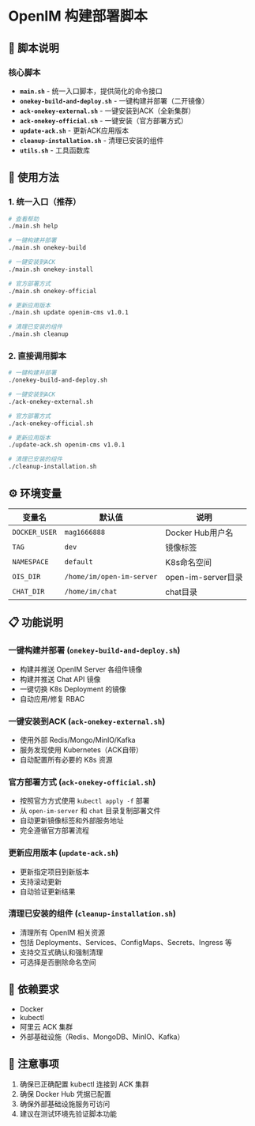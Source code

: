 # OpenIM 构建部署脚本

## 📁 脚本说明

### 核心脚本

- **`main.sh`** - 统一入口脚本，提供简化的命令接口
- **`onekey-build-and-deploy.sh`** - 一键构建并部署（二开镜像）
- **`ack-onekey-external.sh`** - 一键安装到ACK（全新集群）
- **`ack-onekey-official.sh`** - 一键安装（官方部署方式）
- **`update-ack.sh`** - 更新ACK应用版本
- **`cleanup-installation.sh`** - 清理已安装的组件
- **`utils.sh`** - 工具函数库

## 🚀 使用方法

### 1. 统一入口（推荐）

```bash
# 查看帮助
./main.sh help

# 一键构建并部署
./main.sh onekey-build

# 一键安装到ACK
./main.sh onekey-install

# 官方部署方式
./main.sh onekey-official

# 更新应用版本
./main.sh update openim-cms v1.0.1

# 清理已安装的组件
./main.sh cleanup
```

### 2. 直接调用脚本

```bash
# 一键构建并部署
./onekey-build-and-deploy.sh

# 一键安装到ACK
./ack-onekey-external.sh

# 官方部署方式
./ack-onekey-official.sh

# 更新应用版本
./update-ack.sh openim-cms v1.0.1

# 清理已安装的组件
./cleanup-installation.sh
```

## ⚙️ 环境变量

| 变量名 | 默认值 | 说明 |
|--------|--------|------|
| `DOCKER_USER` | `mag1666888` | Docker Hub用户名 |
| `TAG` | `dev` | 镜像标签 |
| `NAMESPACE` | `default` | K8s命名空间 |
| `OIS_DIR` | `/home/im/open-im-server` | open-im-server目录 |
| `CHAT_DIR` | `/home/im/chat` | chat目录 |

## 📋 功能说明

### 一键构建并部署 (`onekey-build-and-deploy.sh`)
- 构建并推送 OpenIM Server 各组件镜像
- 构建并推送 Chat API 镜像
- 一键切换 K8s Deployment 的镜像
- 自动应用/修复 RBAC

### 一键安装到ACK (`ack-onekey-external.sh`)
- 使用外部 Redis/Mongo/MinIO/Kafka
- 服务发现使用 Kubernetes（ACK自带）
- 自动配置所有必要的 K8s 资源

### 官方部署方式 (`ack-onekey-official.sh`)
- 按照官方方式使用 `kubectl apply -f` 部署
- 从 `open-im-server` 和 `chat` 目录复制部署文件
- 自动更新镜像标签和外部服务地址
- 完全遵循官方部署流程

### 更新应用版本 (`update-ack.sh`)
- 更新指定项目到新版本
- 支持滚动更新
- 自动验证更新结果

### 清理已安装的组件 (`cleanup-installation.sh`)
- 清理所有 OpenIM 相关资源
- 包括 Deployments、Services、ConfigMaps、Secrets、Ingress 等
- 支持交互式确认和强制清理
- 可选择是否删除命名空间

## 🔧 依赖要求

- Docker
- kubectl
- 阿里云 ACK 集群
- 外部基础设施（Redis、MongoDB、MinIO、Kafka）

## 📝 注意事项

1. 确保已正确配置 kubectl 连接到 ACK 集群
2. 确保 Docker Hub 凭据已配置
3. 确保外部基础设施服务可访问
4. 建议在测试环境先验证脚本功能
